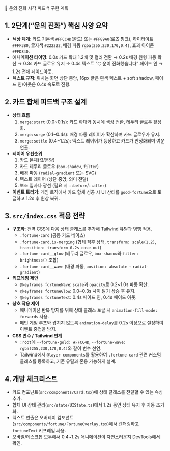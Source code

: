 🎯 운의 진화 시각 피드백 구현 계획

## 1. 2단계(“운의 진화”) 핵심 사양 요약
- **색상 체계**: 카드 기본색 `#FFCC4D`(골드) 또는 `#FF89A0`(로즈 핑크), 하이라이트 `#FFF3B0`, 글자색 `#222222`, 배경 파동 `rgba(255,230,170,0.4)`, 효과 아이콘 `#FFD84D`.
- **애니메이션 타이밍**: 0.0s 카드 확대 1.2배 및 컬러 전환 → 0.2s 배경 원형 파동 확산 → 0.3s 카드 글로우 유지 → 0.4s 텍스트 “🌕 운이 진화했습니다” 페이드 인 → 1.2s 전체 페이드아웃.
- **텍스트 규칙**: 위치는 화면 상단 중앙, 16px 굵은 흰색 텍스트 + soft shadow, 페이드 인/아웃은 0.4s 속도로 진행.

## 2. 카드 합체 피드백 구조 설계
- **상태 흐름**
  1. `merge:start` (0.0~0.1s): 카드 확대와 동시에 색상 전환, 테두리 글로우 활성화.
  2. `merge:surge` (0.1~0.4s): 배경 파동 레이어가 확산하며 카드 글로우가 유지.
  3. `merge:settle` (0.4~1.2s): 텍스트 레이어가 등장하고 카드가 안정화되며 여운 연출.
- **레이어 우선순위**
  1. 카드 본체(값/문양)
  2. 카드 테두리 글로우 (`box-shadow`, `filter`)
  3. 배경 파동 (`radial-gradient` 또는 SVG)
  4. 텍스트 레이어 (상단 중앙, 의미 전달)
  5. 보조 입자나 광선 (필요 시 `::before`/`::after`)
- **이벤트 트리거**: 게임 로직에서 카드 합체 성공 시 UI 상태를 `good-fortune`으로 토글하고 1.2s 후 원상 복귀.

## 3. `src/index.css` 적용 전략
- **구조화**: 전역 CSS에 다음 상태 클래스를 추가해 Tailwind 유틸과 병행 적용.
  - `.fortune-card` (공통 카드 베이스)
  - `.fortune-card.is-merging` (합체 직후 상태, `transform: scale(1.2)`, `transition: transform 0.2s ease-out`)
  - `.fortune-card__glow` (테두리 글로우, `box-shadow`와 `filter: brightness()` 조합)
  - `.fortune-card__wave` (배경 파동, `position: absolute` + `radial-gradient`)
- **키프레임 제안**
  - `@keyframes fortuneWave`: `scale`과 `opacity`로 0.2~1.0s 파동 확산.
  - `@keyframes fortuneGlow`: 0.0~0.3s 사이 밝기 상승 후 유지.
  - `@keyframes fortuneText`: 0.4s 페이드 인, 0.4s 페이드 아웃.
- **상호 작용 제어**
  - 애니메이션 반복 방지를 위해 상태 클래스 토글 시 `animation-fill-mode: forwards` 사용.
  - 메인 게임 루프와 겹치지 않도록 `animation-delay`를 0.2s 이상으로 설정하여 이벤트 중첩을 방지.
- **CSS 변수 / Tailwind 연계**
  - `:root`에 `--fortune-gold: #FFCC4D`, `--fortune-wave: rgba(255,230,170,0.4)`와 같이 변수 선언.
  - Tailwind에서 `@layer components`를 활용하여 `.fortune-card` 관련 커스텀 클래스를 등록하고, 기존 유틸과 혼용 가능하게 설계.

## 4. 개발 체크리스트
- 카드 컴포넌트(`src/components/Card.tsx`)에 상태 클래스를 전달할 수 있는 속성 추가.
- 합체 UI 상태 관리(`src/state/UIState.ts`)에서 1.2s 동안 상태 유지 후 자동 초기화.
- 텍스트 연출은 오버레이 컴포넌트(`src/components/fortune/FortuneOverlay.tsx`)에서 렌더링하고 `fortuneText` 키프레임 사용.
- 모바일/데스크톱 모두에서 0.4~1.2s 애니메이션이 자연스러운지 DevTools에서 확인.


